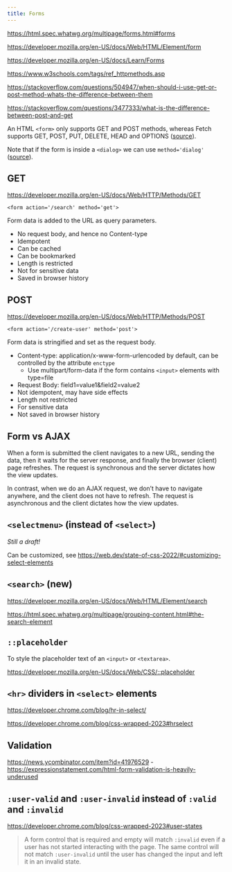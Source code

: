 ```yaml
---
title: Forms
---
```


https://html.spec.whatwg.org/multipage/forms.html#forms

https://developer.mozilla.org/en-US/docs/Web/HTML/Element/form

https://developer.mozilla.org/en-US/docs/Learn/Forms

https://www.w3schools.com/tags/ref_httpmethods.asp

https://stackoverflow.com/questions/504947/when-should-i-use-get-or-post-method-whats-the-difference-between-them

https://stackoverflow.com/questions/3477333/what-is-the-difference-between-post-and-get

An HTML `<form>` only supports GET and POST methods, whereas Fetch supports GET, POST, PUT, DELETE, HEAD and OPTIONS ([source](https://fetch.spec.whatwg.org/#methods)).

Note that if the form is inside a `<dialog>` we can use `method='dialog'` ([source](https://developer.mozilla.org/en-US/docs/Web/HTML/Element/form#attr-method)).

## GET

https://developer.mozilla.org/en-US/docs/Web/HTTP/Methods/GET

`<form action='/search' method='get'>`

Form data is added to the URL as query parameters.

- No request body, and hence no Content-type
- Idempotent
- Can be cached
- Can be bookmarked
- Length is restricted
- Not for sensitive data
- Saved in browser history

## POST

https://developer.mozilla.org/en-US/docs/Web/HTTP/Methods/POST

`<form action='/create-user' method='post'>`

Form data is stringified and set as the request body.

- Content-type: application/x-www-form-urlencoded by default, can be controlled by the attribute `enctype`
  - Use multipart/form-data if the form contains `<input>` elements with type=file
- Request Body: field1=value1&field2=value2
- Not idempotent, may have side effects
- Length not restricted
- For sensitive data
- Not saved in browser history

## Form vs AJAX

When a form is submitted the client navigates to a new URL, sending the data, then it waits for the server response, and finally the browser (client) page refreshes. The request is synchronous and the server dictates how the view updates.

In contrast, when we do an AJAX request, we don’t have to navigate anywhere, and the client does not have to refresh. The request is asynchronous and the client dictates how the view updates.

## `<selectmenu>` (instead of `<select>`)

_Still a draft!_

Can be customized, see https://web.dev/state-of-css-2022/#customizing-select-elements

## `<search>` (new)

https://developer.mozilla.org/en-US/docs/Web/HTML/Element/search

https://html.spec.whatwg.org/multipage/grouping-content.html#the-search-element

## `::placeholder`

To style the placeholder text of an `<input>` or `<textarea>`.

https://developer.mozilla.org/en-US/docs/Web/CSS/::placeholder

## `<hr>` dividers in `<select>` elements

https://developer.chrome.com/blog/hr-in-select/

https://developer.chrome.com/blog/css-wrapped-2023#hrselect

## Validation

https://news.ycombinator.com/item?id=41976529 - https://expressionstatement.com/html-form-validation-is-heavily-underused

## `:user-valid` and `:user-invalid` instead of `:valid` and `:invalid`

https://developer.chrome.com/blog/css-wrapped-2023#user-states

> A form control that is required and empty will match `:invalid` even if a user has not started interacting with the page. The same control will not match `:user-invalid` until the user has changed the input and left it in an invalid state.
